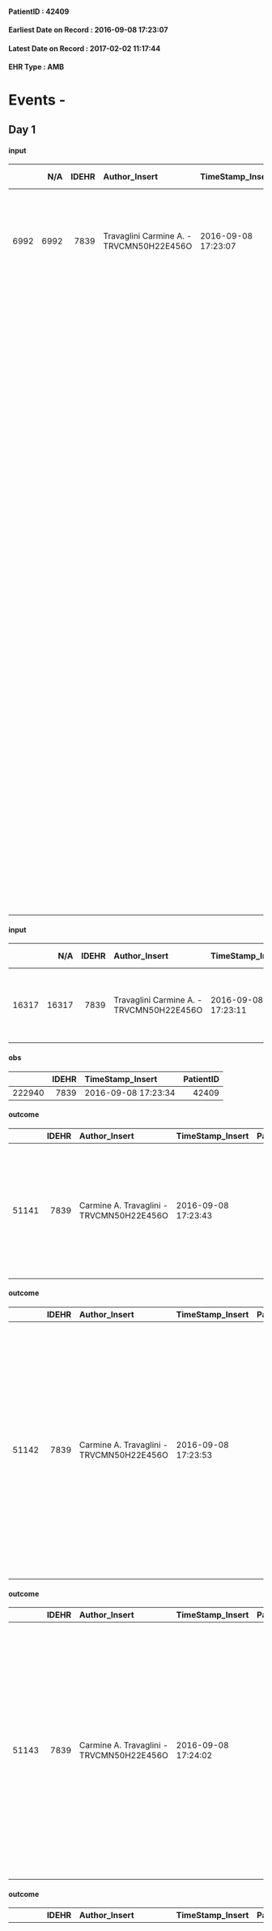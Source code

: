 
#### PatientID : 42409
#### Earliest Date on Record : 2016-09-08 17:23:07
#### Latest Date on Record : 2017-02-02 11:17:44
#### EHR Type : AMB

# Events - 

## Day 1

#### input
|      |    N/A |   IDEHR | Author_Insert                            | TimeStamp_Insert    |   IDAccess | EHRType   |   PatientID |   IDDigitalSignDocument | persone_vicine   |   Unnamed: 0_y |   IDANAMNESI_MED |   Non_Rilevabile_y | Note_Non_Rilevabile_y   | opt_consapevolezza                   | diagnosis                                                                                                                                                                                                                                                                                                                                                                                                                                                                                                                                                                                                                                                                                                                                                                                                                                   |
|-----:|-------:|--------:|:-----------------------------------------|:--------------------|-----------:|:----------|------------:|------------------------:|:-----------------|---------------:|-----------------:|-------------------:|:------------------------|:-------------------------------------|:--------------------------------------------------------------------------------------------------------------------------------------------------------------------------------------------------------------------------------------------------------------------------------------------------------------------------------------------------------------------------------------------------------------------------------------------------------------------------------------------------------------------------------------------------------------------------------------------------------------------------------------------------------------------------------------------------------------------------------------------------------------------------------------------------------------------------------------------|
| 6992 |   6992 |    7839 | Travaglini Carmine A. - TRVCMN50H22E456O | 2016-09-08 17:23:07 |      47071 | AMB       |       42409 |                  486611 | N/A              |           7820 |             5019 |                  0 | NR                      | There are elements of evaluation # 7 | APR: a 4 anni incidente stradale con trauma cranico condizionante crisi epilettiche; a 14 anni lobectomia parziale lobo temporale, impostata terapia farmacologica per cui non si sono pi√π presentati episodi comiziali.                                                                                                                                                                                                                                                                                                                                                                                                                                                                                                                                                                                                                   |
|      |        |         |                                          |                     |            |           |             |                         |                  |                |                  |                    |                         |                                      | Portatrice di PM dal 1885 per BAV, insufficienza mitralica.                                                                                                                                                                                                                                                                                                                                                                                                                                                                                                                                                                                                                                                                                                                                                                                 |
|      |        |         |                                          |                     |            |           |             |                         |                  |                |                  |                    |                         |                                      | Isteroannessiectomia con correzione successiva di prolasso vaginale e reintervento di emicolectomia per occlusione intestinale per briglia aderenziale.                                                                                                                                                                                                                                                                                                                                                                                                                                                                                                                                                                                                                                                                                     |
|      |        |         |                                          |                     |            |           |             |                         |                  |                |                  |                    |                         |                                      | Dal 25/07 al 19/08 2016 ricovero c/o Istituto Sant'Ambrogio in quadro di scompenso cardiocircolatorio secondario ad una insufficienza mitralica severa, polmonite ed episodi di rettorragia (necessarie trasfusioni, ultima Hb 10,3). Comparsa di confusione mentale, episodi di aggressivit√† , disorientamento.                                                                                                                                                                                                                                                                                                                                                                                                                                                                                                                           |
|      |        |         |                                          |                     |            |           |             |                         |                  |                |                  |                    |                         |                                      | In considerazione del quadro clinico e per l'et√† della paziente, esclusi accertamenti diagnostici di tipo invasivo, la paziente √® stata ricoveata presso l'hospice Vidas per la prosecuzione delle cure e rivalutazione prognostica. Dirante la degenza si √® assistito ad un progressivomiglioramento delle condizioni generali: la paziente √®divenuta tranquilla, collaborante, pi√π lucida. √à stato possibile mobilizzarla in carrozzina e rimuovere il CV senza problemi. Si √® mantenuta sempre asintomatica per dolore. Proprio per questo motivo √® stato disposta dimissione, il 6 settembre, con attivazione della nostra assistenza a domicilio. Le √® stata consigliata la seguente terapia: omeprazolo, bisoprololo, furosemide, divossina, femobarbital, alzaprolam, salmeterolo, tiotropio, promazina, paracetamolo 1000. |

#### input
|       |    N/A |   IDEHR | Author_Insert                            | TimeStamp_Insert    |   IDAccess | EHRType   |   PatientID |   IDDigitalSignDocument | persone_vicine   |   Unnamed: 0_y.1 |   IDDIAGNOSI_ICD |   Non_Rilevabile_y.1 | Note_Non_Rilevabile_y.1   | I_ICD                                                                                             | II_ICD                                                                                  | III_ICD                     |
|------:|-------:|--------:|:-----------------------------------------|:--------------------|-----------:|:----------|------------:|------------------------:|:-----------------|-----------------:|-----------------:|---------------------:|:--------------------------|:--------------------------------------------------------------------------------------------------|:----------------------------------------------------------------------------------------|:----------------------------|
| 16317 |  16317 |    7839 | Travaglini Carmine A. - TRVCMN50H22E456O | 2016-09-08 17:23:11 |      47071 | AMB       |       42409 |                  486613 | N/A              |             1878 |             1878 |                    0 | NR                        | 29411 - Demenza in condizioni patologiche classificate altrove, con disturbi comportamentali#3312 | 4289 - Insufficienza cardiaca non specificata (scompenso cardiaco non specificato)#2581 | V667 - Cure palliative#2402 |

#### obs
|        |   IDEHR | TimeStamp_Insert    |   PatientID |
|-------:|--------:|:--------------------|------------:|
| 222940 |    7839 | 2016-09-08 17:23:34 |       42409 |

#### outcome
|       |   IDEHR | Author_Insert                            | TimeStamp_Insert    |   PatientID |   IDDigitalSignDocument |   IDPAI_VIDAS | opt_problem                                                                                                                                 |   opt_problem_num | opt_obiettivo                                                                           |   opt_obiettivo_num | opt_stato_problema   |   opt_stato_problema_num | opt_interventi                                                                    |   opt_interventi_num |
|------:|--------:|:-----------------------------------------|:--------------------|------------:|------------------------:|--------------:|:--------------------------------------------------------------------------------------------------------------------------------------------|------------------:|:----------------------------------------------------------------------------------------|--------------------:|:---------------------|-------------------------:|:----------------------------------------------------------------------------------|---------------------:|
| 51141 |    7839 | Carmine A. Travaglini - TRVCMN50H22E456O | 2016-09-08 17:23:43 |       42409 |                  486616 |         53250 | Decisional conflict, secondary to a knowledge deficit, related to clinical, therapeutic, prognostic and / or lack of coping of patient # 35 |                 4 | The patient and / or caregiver will share fears and concerns regarding the choices # 79 |                   4 | Open Problem # 1     |                        1 | Counseling - Ask the patient / caregiver to spell out possible alternatives # 682 |                    4 |

#### outcome
|       |   IDEHR | Author_Insert                            | TimeStamp_Insert    |   PatientID |   IDDigitalSignDocument |   IDPAI_VIDAS | opt_problem                |   opt_problem_num | opt_obiettivo                                                                                                    |   opt_obiettivo_num |   opt_stato_problema_num | opt_interventi                                                                                                                                                                                                                                                                                                                                                                           |   opt_interventi_num |
|------:|--------:|:-----------------------------------------|:--------------------|------------:|------------------------:|--------------:|:---------------------------|------------------:|:-----------------------------------------------------------------------------------------------------------------|--------------------:|-------------------------:|:-----------------------------------------------------------------------------------------------------------------------------------------------------------------------------------------------------------------------------------------------------------------------------------------------------------------------------------------------------------------------------------------|---------------------:|
| 51142 |    7839 | Carmine A. Travaglini - TRVCMN50H22E456O | 2016-09-08 17:23:53 |       42409 |                  486617 |         53251 | Abnormal neurological # 30 |                 4 | Deletion and cancellation of episodes of confusion and / or hallucinations, delirium, psychomotor agitation # 59 |                   4 |                        3 | Implementation PAI - Maintain empathic and respectful assistance, addressing the patient by speaking clearly and distinctly # 475; Implementing PAI - Providing simple explanations that do not give rise to misunderstandings # 481; Counseling - Convey your interest and a friendly attitude to the patient # 484; Counseling - Sharing with the caregiver the therapeutic path # 485 |                    4 |

#### outcome
|       |   IDEHR | Author_Insert                            | TimeStamp_Insert    |   PatientID |   IDDigitalSignDocument |   IDPAI_VIDAS | opt_problem                |   opt_problem_num | opt_obiettivo                                                                                                    |   opt_obiettivo_num | opt_stato_problema   |   opt_stato_problema_num | opt_interventi                                                                                                                                                                                                                                                                                                                                                                           |   opt_interventi_num |
|------:|--------:|:-----------------------------------------|:--------------------|------------:|------------------------:|--------------:|:---------------------------|------------------:|:-----------------------------------------------------------------------------------------------------------------|--------------------:|:---------------------|-------------------------:|:-----------------------------------------------------------------------------------------------------------------------------------------------------------------------------------------------------------------------------------------------------------------------------------------------------------------------------------------------------------------------------------------|---------------------:|
| 51143 |    7839 | Carmine A. Travaglini - TRVCMN50H22E456O | 2016-09-08 17:24:02 |       42409 |                  486618 |         53252 | Abnormal neurological # 30 |                 4 | Deletion and cancellation of episodes of confusion and / or hallucinations, delirium, psychomotor agitation # 59 |                   4 | closed Problem # 2   |                        2 | Implementation PAI - Maintain empathic and respectful assistance, addressing the patient by speaking clearly and distinctly # 475; Implementing PAI - Providing simple explanations that do not give rise to misunderstandings # 481; Counseling - Convey your interest and a friendly attitude to the patient # 484; Counseling - Sharing with the caregiver the therapeutic path # 485 |                    4 |

#### outcome
|       |   IDEHR | Author_Insert                            | TimeStamp_Insert    |   PatientID |   IDDigitalSignDocument |   IDPAI_VIDAS | opt_problem                |   opt_problem_num | opt_obiettivo                                                                                                    |   opt_obiettivo_num | opt_stato_problema   |   opt_stato_problema_num | opt_interventi                                                                                                                                                                                                                                                                                                                                                                           |   opt_interventi_num |
|------:|--------:|:-----------------------------------------|:--------------------|------------:|------------------------:|--------------:|:---------------------------|------------------:|:-----------------------------------------------------------------------------------------------------------------|--------------------:|:---------------------|-------------------------:|:-----------------------------------------------------------------------------------------------------------------------------------------------------------------------------------------------------------------------------------------------------------------------------------------------------------------------------------------------------------------------------------------|---------------------:|
| 51144 |    7839 | Carmine A. Travaglini - TRVCMN50H22E456O | 2016-09-08 17:24:11 |       42409 |                  486619 |         53253 | Abnormal neurological # 30 |                 4 | Deletion and cancellation of episodes of confusion and / or hallucinations, delirium, psychomotor agitation # 59 |                   4 | closed Problem # 2   |                        2 | Implementation PAI - Maintain empathic and respectful assistance, addressing the patient by speaking clearly and distinctly # 475; Implementing PAI - Providing simple explanations that do not give rise to misunderstandings # 481; Counseling - Convey your interest and a friendly attitude to the patient # 484; Counseling - Sharing with the caregiver the therapeutic path # 485 |                    4 |

#### outcome
|       |   IDEHR | Author_Insert                            | TimeStamp_Insert    |   PatientID |   IDDigitalSignDocument |   IDPAI_VIDAS | opt_problem                                                |   opt_problem_num | opt_obiettivo                                                |   opt_obiettivo_num | opt_stato_problema   |   opt_stato_problema_num | opt_interventi                                                                                                    |   opt_interventi_num |
|------:|--------:|:-----------------------------------------|:--------------------|------------:|------------------------:|--------------:|:-----------------------------------------------------------|------------------:|:-------------------------------------------------------------|--------------------:|:---------------------|-------------------------:|:------------------------------------------------------------------------------------------------------------------|---------------------:|
| 51145 |    7839 | Carmine A. Travaglini - TRVCMN50H22E456O | 2016-09-08 17:24:13 |       42409 |                  486620 |         53254 | Impaired mobility † / limitation of physical movement # 27 |                 1 | The patient manterr√ † ¬ † ¬ † † mobilit√ the remaining # 49 |                   2 | Open Problem # 1     |                        1 | Implementation PAI - Evaluate given mobility † # 368; Educational - Teach the patient alternative movements # 370 |                    3 |

#### outcome
|       |   IDEHR | Author_Insert                            | TimeStamp_Insert    |   PatientID |   IDDigitalSignDocument |   IDPAI_VIDAS |   opt_problem_num |   opt_obiettivo_num |   opt_stato_problema_num |   opt_interventi_num |
|------:|--------:|:-----------------------------------------|:--------------------|------------:|------------------------:|--------------:|------------------:|--------------------:|-------------------------:|---------------------:|
| 51146 |    7839 | Carmine A. Travaglini - TRVCMN50H22E456O | 2016-09-08 17:24:23 |       42409 |                  486621 |         53255 |                 4 |                   4 |                        3 |                    4 |

#### outcome
|       |   IDEHR | Author_Insert                            | TimeStamp_Insert    |   PatientID |   IDDigitalSignDocument |   IDPAI_VIDAS | opt_problem                |   opt_problem_num | opt_obiettivo                                                                                                    |   opt_obiettivo_num | opt_stato_problema   |   opt_stato_problema_num | opt_interventi                                                                                                                                                                                                                                                                                                                                                                           |   opt_interventi_num |
|------:|--------:|:-----------------------------------------|:--------------------|------------:|------------------------:|--------------:|:---------------------------|------------------:|:-----------------------------------------------------------------------------------------------------------------|--------------------:|:---------------------|-------------------------:|:-----------------------------------------------------------------------------------------------------------------------------------------------------------------------------------------------------------------------------------------------------------------------------------------------------------------------------------------------------------------------------------------|---------------------:|
| 51147 |    7839 | Carmine A. Travaglini - TRVCMN50H22E456O | 2016-09-08 17:24:28 |       42409 |                  486622 |         53256 | Abnormal neurological # 30 |                 4 | Deletion and cancellation of episodes of confusion and / or hallucinations, delirium, psychomotor agitation # 59 |                   4 | closed Problem # 2   |                        2 | Implementation PAI - Maintain empathic and respectful assistance, addressing the patient by speaking clearly and distinctly # 475; Implementing PAI - Providing simple explanations that do not give rise to misunderstandings # 481; Counseling - Convey your interest and a friendly attitude to the patient # 484; Counseling - Sharing with the caregiver the therapeutic path # 485 |                    4 |

#### outcome
|       |   IDEHR | Author_Insert                            | TimeStamp_Insert    |   PatientID |   IDDigitalSignDocument |   IDPAI_VIDAS | opt_problem                |   opt_problem_num | opt_obiettivo                                                                                                    |   opt_obiettivo_num | opt_stato_problema   |   opt_stato_problema_num | opt_interventi                                                                                                                                                                                                                      |   opt_interventi_num |
|------:|--------:|:-----------------------------------------|:--------------------|------------:|------------------------:|--------------:|:---------------------------|------------------:|:-----------------------------------------------------------------------------------------------------------------|--------------------:|:---------------------|-------------------------:|:------------------------------------------------------------------------------------------------------------------------------------------------------------------------------------------------------------------------------------|---------------------:|
| 51148 |    7839 | Carmine A. Travaglini - TRVCMN50H22E456O | 2016-09-08 17:24:31 |       42409 |                  486623 |         53257 | Abnormal neurological # 30 |                 4 | Deletion and cancellation of episodes of confusion and / or hallucinations, delirium, psychomotor agitation # 59 |                   4 | Open Problem # 1     |                        1 | Implementation PAI - Maintain empathic and respectful assistance, addressing the patient by speaking clearly and distinctly # 475; Implementing PAI - Providing simple explanations that do not give rise to misunderstanding # 481 |                    4 |

#### care
|       |   IDEHR | Author_Insert                            | TimeStamp_Insert    |   IDAccess | EHRType   |   PatientID |   IDTERAPIE_OUTPAT_VIDAS | ds_dose           | opt_via_di_somm   | ds_ora       | dt_data_inizio      |   opt_pregressa |   opt_somm_terapia |   opt_estemporanea |   opt_termina |   opt_somm_in_pompa | opt_farmaco                                        | Note_al_bisogno                                    |
|------:|--------:|:-----------------------------------------|:--------------------|-----------:|:----------|------------:|-------------------------:|:------------------|:------------------|:-------------|:--------------------|----------------:|-------------------:|-------------------:|--------------:|--------------------:|:---------------------------------------------------|:---------------------------------------------------|
| 60544 |    7839 | carmine a. travaglini - trvcmn50h22e456o | 2016-09-08 17:24:36 |      47071 | amb       |       42409 |                    38158 | 1 cp effervescent | oral # 0 = 0      | at need # 24 | 2016-09-08 00:00:00 |               0 |                  0 |                  0 |             0 |                   0 | acetaminophen (paracetamol 1000 mg cpr eff) # 1715 | if pain or fever. do not take pi√π three grams of. |

#### care
|       |   IDEHR | Author_Insert                            | TimeStamp_Insert    |   IDAccess | EHRType   |   PatientID |   IDTERAPIE_OUTPAT_VIDAS | ds_dose   | opt_via_di_somm    | ds_ora   | dt_data_inizio      |   opt_pregressa |   opt_somm_terapia |   opt_estemporanea |   opt_termina |   opt_somm_in_pompa | opt_farmaco                                  |
|------:|--------:|:-----------------------------------------|:--------------------|-----------:|:----------|------------:|-------------------------:|:----------|:-------------------|:---------|:--------------------|----------------:|-------------------:|-------------------:|--------------:|--------------------:|:---------------------------------------------|
| 60545 |    7839 | carmine a. travaglini - trvcmn50h22e456o | 2016-09-08 17:24:43 |      47071 | amb       |       42409 |                    38159 | 2 puffs   | inhalation # 7 = 7 | 08 # 8   | 2016-09-08 00:00:00 |               0 |                  0 |                  0 |             0 |                   0 | tiotropium (spiriva 18 mcg handhaler) # 1956 |

#### care
|       |   IDEHR | Author_Insert                            | TimeStamp_Insert    |   IDAccess | EHRType   |   PatientID |   IDTERAPIE_OUTPAT_VIDAS | ds_dose   | opt_via_di_somm   | ds_ora   | dt_data_inizio      |   opt_pregressa |   opt_somm_terapia |   opt_estemporanea |   opt_termina |   opt_somm_in_pompa | opt_farmaco                                     |
|------:|--------:|:-----------------------------------------|:--------------------|-----------:|:----------|------------:|-------------------------:|:----------|:------------------|:---------|:--------------------|----------------:|-------------------:|-------------------:|--------------:|--------------------:|:------------------------------------------------|
| 60546 |    7839 | carmine a. travaglini - trvcmn50h22e456o | 2016-09-08 17:24:45 |      47071 | amb       |       42409 |                    38160 | 1 cp      | oral # 0 = 0      | 20 # 20  | 2016-09-08 00:00:00 |               0 |                  0 |                  0 |             0 |                   0 | phenobarbital (gardenale 100 mg tablets) # 1723 |

#### care
|       |   IDEHR | Author_Insert                            | TimeStamp_Insert    |   IDAccess | EHRType   |   PatientID |   IDTERAPIE_OUTPAT_VIDAS | ds_dose   | opt_via_di_somm   | ds_ora   | dt_data_inizio      | ds_note_y       |   opt_pregressa |   opt_somm_terapia |   opt_estemporanea |   opt_termina |   opt_somm_in_pompa | opt_farmaco                             |
|------:|--------:|:-----------------------------------------|:--------------------|-----------:|:----------|------------:|-------------------------:|:----------|:------------------|:---------|:--------------------|:----------------|----------------:|-------------------:|-------------------:|--------------:|--------------------:|:----------------------------------------|
| 60547 |    7839 | carmine a. travaglini - trvcmn50h22e456o | 2016-09-08 17:24:55 |      47071 | amb       |       42409 |                    38161 | 1 cp      | oral # 0 = 0      | 08 # 8   | 2016-09-08 00:00:00 | monitor the pa. |               0 |                  0 |                  0 |             0 |                   0 | furosemide (25 mg lasix tablets) # 1223 |

#### care
|       |   IDEHR | Author_Insert                            | TimeStamp_Insert    |   IDAccess | EHRType   |   PatientID |   IDTERAPIE_OUTPAT_VIDAS | ds_dose   | opt_via_di_somm   | ds_ora   | dt_data_inizio      |   opt_pregressa |   opt_somm_terapia |   opt_estemporanea |   opt_termina |   opt_somm_in_pompa | opt_farmaco                                    |
|------:|--------:|:-----------------------------------------|:--------------------|-----------:|:----------|------------:|-------------------------:|:----------|:------------------|:---------|:--------------------|----------------:|-------------------:|-------------------:|--------------:|--------------------:|:-----------------------------------------------|
| 60548 |    7839 | carmine a. travaglini - trvcmn50h22e456o | 2016-09-08 17:25:05 |      47071 | amb       |       42409 |                    38162 | 1 cp      | oral # 0 = 0      | 08 # 8   | 2016-09-08 00:00:00 |               0 |                  0 |                  0 |             0 |                   0 | bisoprolol (bisoprolol 1-25 mg tablets) # 1256 |

#### care
|       |   IDEHR | Author_Insert                            | TimeStamp_Insert    |   IDAccess | EHRType   |   PatientID |   IDTERAPIE_OUTPAT_VIDAS | ds_dose   | opt_via_di_somm   | ds_ora   | dt_data_inizio      | ds_note_y                                               |   opt_pregressa |   opt_somm_terapia |   opt_estemporanea |   opt_termina |   opt_somm_in_pompa | opt_farmaco                                        |
|------:|--------:|:-----------------------------------------|:--------------------|-----------:|:----------|------------:|-------------------------:|:----------|:------------------|:---------|:--------------------|:--------------------------------------------------------|----------------:|-------------------:|-------------------:|--------------:|--------------------:|:---------------------------------------------------|
| 60549 |    7839 | carmine a. travaglini - trvcmn50h22e456o | 2016-09-08 17:25:11 |      47071 | amb       |       42409 |                    38163 | 10gtt     | oral # 0 = 0      | 22 # 22  | 2016-09-08 00:00:00 | the andr√ † medication dose modulated to clinical need. |               0 |                  0 |                  0 |             0 |                   0 | alprazolam (alprazolam os gtt 0-75 mg / ml) # 1873 |

#### care
|       |   IDEHR | Author_Insert                            | TimeStamp_Insert    |   IDAccess | EHRType   |   PatientID |   IDTERAPIE_OUTPAT_VIDAS | ds_altro_farmaco                        | ds_dose   | opt_via_di_somm    | ds_ora   | dt_data_inizio      |   opt_pregressa |   opt_somm_terapia |   opt_estemporanea |   opt_termina |   opt_somm_in_pompa | opt_farmaco              |
|------:|--------:|:-----------------------------------------|:--------------------|-----------:|:----------|------------:|-------------------------:|:----------------------------------------|:----------|:-------------------|:---------|:--------------------|----------------:|-------------------:|-------------------:|--------------:|--------------------:|:-------------------------|
| 60550 |    7839 | carmine a. travaglini - trvcmn50h22e456o | 2016-09-08 17:25:14 |      47071 | amb       |       42409 |                    38164 | serevent diskus 50mcg inhalation powder | 2 puffs   | inhalation # 7 = 7 | 08 # 8   | 2016-09-08 00:00:00 |               0 |                  0 |                  0 |             0 |                   0 | other (see notes) # 2004 |

#### care
|       |   IDEHR | Author_Insert                            | TimeStamp_Insert    |   IDAccess | EHRType   |   PatientID |   IDTERAPIE_OUTPAT_VIDAS | ds_dose   | opt_via_di_somm   | ds_ora   | dt_data_inizio      | ds_note_y       |   opt_pregressa |   opt_somm_terapia |   opt_estemporanea |   opt_termina |   opt_somm_in_pompa | opt_farmaco                               |
|------:|--------:|:-----------------------------------------|:--------------------|-----------:|:----------|------------:|-------------------------:|:----------|:------------------|:---------|:--------------------|:----------------|----------------:|-------------------:|-------------------:|--------------:|--------------------:|:------------------------------------------|
| 60551 |    7839 | carmine a. travaglini - trvcmn50h22e456o | 2016-09-08 17:25:18 |      47071 | amb       |       42409 |                    38165 | 1 cp      | oral # 0 = 0      | 12 # 12  | 2016-09-08 00:00:00 | monitor the fc. |               0 |                  0 |                  0 |             0 |                   0 | digoxin (lanoxin 0-120 mg tablets) # 1173 |

#### care
|       |   IDEHR | Author_Insert                            | TimeStamp_Insert    |   IDAccess | EHRType   |   PatientID |   IDTERAPIE_OUTPAT_VIDAS | ds_dose   | opt_via_di_somm   | ds_ora       | dt_data_inizio      |   opt_pregressa |   opt_somm_terapia |   opt_estemporanea |   opt_termina |   opt_somm_in_pompa | opt_farmaco                                | Note_al_bisogno                                                                                                                             |
|------:|--------:|:-----------------------------------------|:--------------------|-----------:|:----------|------------:|-------------------------:|:----------|:------------------|:-------------|:--------------------|----------------:|-------------------:|-------------------:|--------------:|--------------------:|:-------------------------------------------|:--------------------------------------------------------------------------------------------------------------------------------------------|
| 60552 |    7839 | carmine a. travaglini - trvcmn50h22e456o | 2016-09-08 17:25:24 |      47071 | amb       |       42409 |                    38166 | 15 gtt    | oral # 0 = 0      | at need # 24 | 2016-09-08 00:00:00 |               0 |                  0 |                  0 |             0 |                   0 | promazine (talofen os gtt 30 ml 4%) # 1795 | in the presence of psychomotor agitation +/- +/- mental confusion, hallucinations. the andr√ † medication dosage adapted to clinical needs. |


## Day 3

#### obs
|        |   IDEHR | TimeStamp_Insert    |   PatientID |
|-------:|--------:|:--------------------|------------:|
| 223263 |    7839 | 2016-09-11 17:21:50 |       42409 |

#### outcome
|       |   IDEHR | Author_Insert                     | TimeStamp_Insert    |   PatientID |   IDDigitalSignDocument |   IDPAI_VIDAS | opt_problem                                                |   opt_problem_num | opt_obiettivo                                                |   opt_obiettivo_num | opt_stato_problema   |   opt_stato_problema_num | opt_interventi                                                                                                    |   opt_interventi_num |
|------:|--------:|:----------------------------------|:--------------------|------------:|------------------------:|--------------:|:-----------------------------------------------------------|------------------:|:-------------------------------------------------------------|--------------------:|:---------------------|-------------------------:|:------------------------------------------------------------------------------------------------------------------|---------------------:|
| 51398 |    7839 | JOHNNIE Giulia - ZNAGLI69L69A940G | 2016-09-11 17:21:52 |       42409 |                  489098 |         53509 | Impaired mobility † / limitation of physical movement # 27 |                 1 | The patient manterr√ † ¬ † ¬ † † mobilit√ the remaining # 49 |                   2 | Open Problem # 1     |                        1 | Implementation PAI - Evaluate given mobility † # 368; Educational - Teach the patient alternative movements # 370 |                    4 |

#### outcome
|       |   IDEHR | Author_Insert                     | TimeStamp_Insert    |   PatientID |   IDDigitalSignDocument |   IDPAI_VIDAS | opt_problem                |   opt_problem_num | opt_obiettivo                                                                                                    |   opt_obiettivo_num | opt_stato_problema   |   opt_stato_problema_num | opt_interventi                                                                                                                                                                                                                      |   opt_interventi_num |
|------:|--------:|:----------------------------------|:--------------------|------------:|------------------------:|--------------:|:---------------------------|------------------:|:-----------------------------------------------------------------------------------------------------------------|--------------------:|:---------------------|-------------------------:|:------------------------------------------------------------------------------------------------------------------------------------------------------------------------------------------------------------------------------------|---------------------:|
| 51399 |    7839 | JOHNNIE Giulia - ZNAGLI69L69A940G | 2016-09-11 17:21:55 |       42409 |                  489099 |         53510 | Abnormal neurological # 30 |                 4 | Deletion and cancellation of episodes of confusion and / or hallucinations, delirium, psychomotor agitation # 59 |                   4 | Open Problem # 1     |                        1 | Implementation PAI - Maintain empathic and respectful assistance, addressing the patient by speaking clearly and distinctly # 475; Implementing PAI - Providing simple explanations that do not give rise to misunderstanding # 481 |                    4 |

#### outcome
|       |   IDEHR | Author_Insert                     | TimeStamp_Insert    |   PatientID |   IDDigitalSignDocument |   IDPAI_VIDAS | opt_problem                                            |   opt_problem_num | opt_obiettivo                                                                                                               |   opt_obiettivo_num | opt_stato_problema   |   opt_stato_problema_num | opt_interventi                                                                                                                                                                                                                                       |   opt_interventi_num |
|------:|--------:|:----------------------------------|:--------------------|------------:|------------------------:|--------------:|:-------------------------------------------------------|------------------:|:----------------------------------------------------------------------------------------------------------------------------|--------------------:|:---------------------|-------------------------:|:-----------------------------------------------------------------------------------------------------------------------------------------------------------------------------------------------------------------------------------------------------|---------------------:|
| 51400 |    7839 | JOHNNIE Giulia - ZNAGLI69L69A940G | 2016-09-11 17:21:58 |       42409 |                  489100 |         53511 | Alteration or risk of impairment of lung function # 26 |                 3 | The patient will present more profound and effective breaths with possible removal of pulmonary secretions, if present # 43 |                   4 | Open Problem # 1     |                        1 | PAI Implementation - Place the patient in a semi-sitting position and, if necessary, administer O2 therapy # 225; PAI Implementation - properly administer the drugs as prescription # 233; Counseling - Share with caregiver therapeutic path # 236 |                    4 |


## Day 5

#### obs
|        |   IDEHR | TimeStamp_Insert    |   PatientID |
|-------:|--------:|:--------------------|------------:|
| 223521 |    7839 | 2016-09-13 11:51:16 |       42409 |

#### care
|       |   IDEHR | Author_Insert                            | TimeStamp_Insert    |   IDAccess | EHRType   |   PatientID |   IDTERAPIE_OUTPAT_VIDAS | ds_dose   | opt_via_di_somm   | ds_ora   | dt_data_inizio      |   opt_pregressa |   opt_somm_terapia |   opt_estemporanea |   opt_termina |   opt_somm_in_pompa | opt_farmaco                                     |
|------:|--------:|:-----------------------------------------|:--------------------|-----------:|:----------|------------:|-------------------------:|:----------|:------------------|:---------|:--------------------|----------------:|-------------------:|-------------------:|--------------:|--------------------:|:------------------------------------------------|
| 60886 |    7839 | carmine a. travaglini - trvcmn50h22e456o | 2016-09-13 11:51:20 |      47435 | amb       |       42409 |                    38500 | 32 gtt    | oral # 0 = 0      | 15 # 15  | 2016-09-13 00:00:00 |               0 |                  0 |                  0 |             0 |                   0 | dexamethasone (soldesam os gtt 0-2% gtt) # 1446 |

#### care
|       |   IDEHR | Author_Insert                            | TimeStamp_Insert    |   IDAccess | EHRType   |   PatientID |   IDTERAPIE_OUTPAT_VIDAS | ds_dose   | opt_via_di_somm   | ds_ora   | dt_data_inizio      |   opt_pregressa |   opt_somm_terapia |   opt_estemporanea |   opt_termina |   opt_somm_in_pompa | opt_farmaco                                     |
|------:|--------:|:-----------------------------------------|:--------------------|-----------:|:----------|------------:|-------------------------:|:----------|:------------------|:---------|:--------------------|----------------:|-------------------:|-------------------:|--------------:|--------------------:|:------------------------------------------------|
| 60887 |    7839 | carmine a. travaglini - trvcmn50h22e456o | 2016-09-13 11:51:23 |      47435 | amb       |       42409 |                    38501 | 64 gtt    | oral # 0 = 0      | 07 # 7   | 2016-09-13 00:00:00 |               0 |                  0 |                  0 |             0 |                   0 | dexamethasone (soldesam os gtt 0-2% gtt) # 1446 |

#### care
|       |   IDEHR | Author_Insert                            | TimeStamp_Insert    |   IDAccess | EHRType   |   PatientID |   IDTERAPIE_OUTPAT_VIDAS | ds_dose   | opt_via_di_somm   | ds_ora   | dt_data_inizio      | ds_note_y       |   opt_pregressa |   opt_somm_terapia |   opt_estemporanea |   opt_termina |   opt_somm_in_pompa | opt_farmaco                               |
|------:|--------:|:-----------------------------------------|:--------------------|-----------:|:----------|------------:|-------------------------:|:----------|:------------------|:---------|:--------------------|:----------------|----------------:|-------------------:|-------------------:|--------------:|--------------------:|:------------------------------------------|
| 60888 |    7839 | carmine a. travaglini - trvcmn50h22e456o | 2016-09-13 11:51:26 |      47435 | amb       |       42409 |                    38502 | 2 cp      | oral # 0 = 0      | 12 # 12  | 2016-09-08 00:00:00 | monitor the fc. |               0 |                  0 |                  0 |             0 |                   0 | digoxin (lanoxin 0-120 mg tablets) # 1173 |

#### care
|       |   IDEHR | Author_Insert                            | TimeStamp_Insert    |   IDAccess | EHRType   |   PatientID |   IDTERAPIE_OUTPAT_VIDAS | ds_altro_farmaco                        | ds_dose   | opt_via_di_somm    | ds_ora   | dt_data_inizio      |   opt_pregressa |   opt_somm_terapia |   opt_estemporanea |   opt_termina |   opt_somm_in_pompa | opt_farmaco              |
|------:|--------:|:-----------------------------------------|:--------------------|-----------:|:----------|------------:|-------------------------:|:----------------------------------------|:----------|:-------------------|:---------|:--------------------|----------------:|-------------------:|-------------------:|--------------:|--------------------:|:-------------------------|
| 60889 |    7839 | carmine a. travaglini - trvcmn50h22e456o | 2016-09-13 11:51:30 |      47435 | amb       |       42409 |                    38503 | serevent diskus 50mcg inhalation powder | 2 puffs   | inhalation # 7 = 7 | 08 # 8   | 2016-09-08 00:00:00 |               0 |                  0 |                  0 |             1 |                   0 | other (see notes) # 2004 |

#### care
|       |   IDEHR | Author_Insert                            | TimeStamp_Insert    |   IDAccess | EHRType   |   PatientID |   IDTERAPIE_OUTPAT_VIDAS | ds_dose   | opt_via_di_somm    | ds_ora   | dt_data_inizio      |   opt_pregressa |   opt_somm_terapia |   opt_estemporanea |   opt_termina |   opt_somm_in_pompa | opt_farmaco                                                       |
|------:|--------:|:-----------------------------------------|:--------------------|-----------:|:----------|------------:|-------------------------:|:----------|:-------------------|:---------|:--------------------|----------------:|-------------------:|-------------------:|--------------:|--------------------:|:------------------------------------------------------------------|
| 60890 |    7839 | carmine a. travaglini - trvcmn50h22e456o | 2016-09-13 11:51:34 |      47435 | amb       |       42409 |                    38504 | 2 puffs   | inhalation # 7 = 7 | 09 # 9   | 2016-09-13 00:00:00 |               0 |                  0 |                  0 |             0 |                   0 | salmeterol / fluticasone (seretide diskus 50/500 mcg inal) # 1953 |

#### care
|       |   IDEHR | Author_Insert                            | TimeStamp_Insert    |   IDAccess | EHRType   |   PatientID |   IDTERAPIE_OUTPAT_VIDAS | ds_dose   | opt_via_di_somm    | ds_ora   | dt_data_inizio      |   opt_pregressa |   opt_somm_terapia |   opt_estemporanea |   opt_termina |   opt_somm_in_pompa | opt_farmaco                                  |
|------:|--------:|:-----------------------------------------|:--------------------|-----------:|:----------|------------:|-------------------------:|:----------|:-------------------|:---------|:--------------------|----------------:|-------------------:|-------------------:|--------------:|--------------------:|:---------------------------------------------|
| 60891 |    7839 | carmine a. travaglini - trvcmn50h22e456o | 2016-09-13 12:00:00 |      47454 | amb       |       42409 |                    38505 | 2 puffs   | inhalation # 7 = 7 | 08 # 8   | 2016-09-08 00:00:00 |               0 |                  0 |                  0 |             1 |                   0 | tiotropium (spiriva 18 mcg handhaler) # 1956 |

#### care
|       |   IDEHR | Author_Insert                            | TimeStamp_Insert    |   IDAccess | EHRType   |   PatientID |   IDTERAPIE_OUTPAT_VIDAS | ds_dose   | opt_via_di_somm    | ds_ora   | dt_data_inizio      |   opt_pregressa |   opt_somm_terapia |   opt_estemporanea |   opt_termina |   opt_somm_in_pompa | opt_farmaco                                                       |
|------:|--------:|:-----------------------------------------|:--------------------|-----------:|:----------|------------:|-------------------------:|:----------|:-------------------|:---------|:--------------------|----------------:|-------------------:|-------------------:|--------------:|--------------------:|:------------------------------------------------------------------|
| 60892 |    7839 | carmine a. travaglini - trvcmn50h22e456o | 2016-09-13 12:00:04 |      47454 | amb       |       42409 |                    38506 | 2 puffs   | inhalation # 7 = 7 | 09 # 9   | 2016-09-13 00:00:00 |               0 |                  0 |                  0 |             1 |                   0 | salmeterol / fluticasone (seretide diskus 50/500 mcg inal) # 1953 |


## Day 6

#### input
|      |    N/A |   Unnamed: 0_x |   IDANAMNESI_INF |   IDEHR | Author_Insert                  | TimeStamp_Insert           |   IDAccess | EHRType   |   PatientID |   IDDigitalSignDocument |   Non_Rilevabile_x | Note_Non_Rilevabile_x   | cognitivo_percettivo                                     | sonno_riposo                         | perc_salute                                                                                                      | Perception                                                                        | persone_vicine                      | Caregiver                                                          |
|-----:|-------:|---------------:|-----------------:|--------:|:-------------------------------|:---------------------------|-----------:|:----------|------------:|------------------------:|-------------------:|:------------------------|:---------------------------------------------------------|:-------------------------------------|:-----------------------------------------------------------------------------------------------------------------|:----------------------------------------------------------------------------------|:------------------------------------|:-------------------------------------------------------------------|
| 2492 |   2492 |           2790 |             3618 |    7839 | Porru Mirko - PRRMRK84B24F205L | 2016-09-14 12:45:02.353000 |      47604 | AMB       |       42409 |                  492593 |                  0 | NR                      | uncontrolled pain # 0, # 1 confusion, disorientation # 2 | Insomnia # 0, # 1 daytime sleepiness | perdit√ † Performance # 0; increased dell'affaticabilit√ † # 2; increased asthenia # 3; # 4 episodes of wheezing | concern for health # 0; irritabilit√ † # 7; ostilit√ † # 9, # 10 fear, anger # 11 | Two sons, one who lives in Trieste. | Husband √® very old, aa87, said he lost 10 pounds in 'last period. |

#### obs
|        |   IDEHR | TimeStamp_Insert    |   PatientID |
|-------:|--------:|:--------------------|------------:|
| 223712 |    7839 | 2016-09-14 12:45:11 |       42409 |


## Day 7

#### obs
|        |   IDEHR | TimeStamp_Insert    |   PatientID | breath     | consolability           | body_language                             | facial_expression                       |
|-------:|--------:|:--------------------|------------:|:-----------|:------------------------|:------------------------------------------|:----------------------------------------|
| 275358 |    7839 | 2016-09-15 12:36:18 |       42409 | Normal 0 # | Not for consolation # 0 | Teso. nervous movements. Restlessness # 1 | Sad, anxious, contracted (frowning) # 1 |

#### care
|       |   IDEHR | Author_Insert                     | TimeStamp_Insert    |   IDAccess | EHRType   |   PatientID |   IDTERAPIE_OUTPAT_VIDAS | ds_dose   | opt_via_di_somm   | ds_ora   | dt_data_inizio      |   opt_pregressa |   opt_somm_terapia |   opt_estemporanea |   opt_termina |   opt_somm_in_pompa | opt_farmaco                                |
|------:|--------:|:----------------------------------|:--------------------|-----------:|:----------|------------:|-------------------------:|:----------|:------------------|:---------|:--------------------|----------------:|-------------------:|-------------------:|--------------:|--------------------:|:-------------------------------------------|
| 61147 |    7839 | jade c. lonati - lntgcr68s56f205h | 2016-09-15 12:36:23 |      47722 | amb       |       42409 |                    38761 | 8 gtt     | oral # 0 = 0      | 22 # 22  | 2016-09-15 00:00:00 |               0 |                  0 |                  0 |             0 |                   0 | promazine (talofen os gtt 30 ml 4%) # 1795 |


## Day 8

#### obs
|       |   IDEHR | TimeStamp_Insert           |   PatientID | personal_hygiene   | urine_elimination   | mobility               | memory_deficit      | active_diuresis     | lack_of_appetite     | asthenia   | dyspnoea    | motor_performance                                                                                  | body_temp    | mood                      | diet     | cognitive_state   | feces_elimination   | consumption_help   |
|------:|--------:|:---------------------------|------------:|:-------------------|:--------------------|:-----------------------|:--------------------|:--------------------|:---------------------|:-----------|:------------|:---------------------------------------------------------------------------------------------------|:-------------|:--------------------------|:---------|:------------------|:--------------------|:-------------------|
| 54251 |    7839 | 2016-09-16 16:34:39.603000 |       42409 | Employee # 4       | Independent # 0     | With help and aids # 3 | memory deficits # 0 | active diuresis # 0 | loss of appetite # 0 | Severe # 2 | at rest # 0 | 30% - Patient with directions to the hospital or home hospitalization, intensive home support # 03 | Apyrexia # 0 | Apathy # 00; # 04 despair | Soft # 1 | Polished # 2      | With help # 2       | # 4 employees      |

#### obs
|        |   IDEHR | TimeStamp_Insert    |   PatientID |
|-------:|--------:|:--------------------|------------:|
| 224066 |    7839 | 2016-09-16 16:34:43 |       42409 |


## Day 12

#### obs
|       |   IDEHR | TimeStamp_Insert           |   PatientID | chk_eloquence     | anorexia     | asthenia   | cachexia     | dyspnoea              | body_temp    | agitation_behavior_freq   | mood                           | cognitive_state     |
|------:|--------:|:---------------------------|------------:|:------------------|:-------------|:-----------|:-------------|:----------------------|:-------------|:--------------------------|:-------------------------------|:--------------------|
| 13206 |    7839 | 2016-09-20 11:51:55.647000 |       42409 | fluent speech # 0 | Anorexia # 0 | Severe # 3 | cachexia # 0 | applicant at rest # 5 | Apyrexia # 0 | agitated at night # 3     | Apathy # 00; helplessness # 10 | memory deficits # 3 |

#### obs
|        |   IDEHR | TimeStamp_Insert    |   PatientID |
|-------:|--------:|:--------------------|------------:|
| 224508 |    7839 | 2016-09-20 11:51:59 |       42409 |

#### obs
|       |   IDEHR | TimeStamp_Insert           |   PatientID | personal_hygiene   | urine_elimination   | mobility               | memory_deficit      | active_diuresis     | asthenia   | dyspnoea    | motor_performance                                                                                  | body_temp    | mood                      | diet     | cognitive_state          | feces_elimination   | consumption_help   |
|------:|--------:|:---------------------------|------------:|:-------------------|:--------------------|:-----------------------|:--------------------|:--------------------|:-----------|:------------|:---------------------------------------------------------------------------------------------------|:-------------|:--------------------------|:---------|:-------------------------|:--------------------|:-------------------|
| 54447 |    7839 | 2016-09-20 14:14:33.957000 |       42409 | Employee # 4       | Independent # 0     | With help and aids # 3 | memory deficits # 0 | active diuresis # 0 | Severe # 2 | at rest # 0 | 30% - Patient with directions to the hospital or home hospitalization, intensive home support # 03 | Apyrexia # 0 | Apathy # 00; # 04 despair | Soft # 1 | confused - sometimes # 0 | With help # 2       | # 4 employees      |

#### obs
|        |   IDEHR | TimeStamp_Insert    |   PatientID |
|-------:|--------:|:--------------------|------------:|
| 224565 |    7839 | 2016-09-20 14:14:37 |       42409 |


## Day 14

#### obs
|       |   IDEHR | TimeStamp_Insert           |   PatientID | chk_eloquence     | anorexia     | asthenia   | cachexia     | dyspnoea              | agitation_behavior_freq   | mood                           | cognitive_state     |
|------:|--------:|:---------------------------|------------:|:------------------|:-------------|:-----------|:-------------|:----------------------|:--------------------------|:-------------------------------|:--------------------|
| 13287 |    7839 | 2016-09-22 12:25:56.820000 |       42409 | fluent speech # 0 | Anorexia # 0 | Severe # 3 | cachexia # 0 | applicant at rest # 5 | agitated at night # 3     | Apathy # 00; helplessness # 10 | memory deficits # 3 |

#### obs
|        |   IDEHR | TimeStamp_Insert    |   PatientID |
|-------:|--------:|:--------------------|------------:|
| 224811 |    7839 | 2016-09-22 12:26:00 |       42409 |

#### care
|       |   IDEHR | Author_Insert                            | TimeStamp_Insert    |   IDAccess | EHRType   |   PatientID |   IDTERAPIE_OUTPAT_VIDAS | ds_dose      | opt_via_di_somm   | ds_ora       | dt_data_inizio      |   opt_pregressa |   opt_somm_terapia |   opt_estemporanea |   opt_termina |   opt_somm_in_pompa | opt_farmaco                                           | Note_al_bisogno                                            |
|------:|--------:|:-----------------------------------------|:--------------------|-----------:|:----------|------------:|-------------------------:|:-------------|:------------------|:-------------|:--------------------|----------------:|-------------------:|-------------------:|--------------:|--------------------:|:------------------------------------------------------|:-----------------------------------------------------------|
| 61809 |    7839 | carmine a. travaglini - trvcmn50h22e456o | 2016-09-22 12:26:04 |      48395 | amb       |       42409 |                    39424 | 1/2 phialoid | oral # 0 = 0      | at need # 24 | 2016-09-22 00:00:00 |               0 |                  0 |                  0 |             0 |                   0 | morphine sulfate (10 mg oramorph 5 ml flac os) # 1604 | if the pain does not dominated by paracetamol and dyspnea. |


## Day 15

#### obs
|        |   IDEHR | TimeStamp_Insert    |   PatientID |
|-------:|--------:|:--------------------|------------:|
| 224995 |    7839 | 2016-09-23 13:16:16 |       42409 |


## Day 18

#### obs
|       |   IDEHR | TimeStamp_Insert           |   PatientID | personal_hygiene   | urine_elimination   | mobility     | memory_deficit      | active_diuresis     | asthenia   | dyspnoea    | motor_performance                                                                                  | body_temp    | mood                                | diet     | cognitive_state             | feces_elimination   | consumption_help   |
|------:|--------:|:---------------------------|------------:|:-------------------|:--------------------|:-------------|:--------------------|:--------------------|:-----------|:------------|:---------------------------------------------------------------------------------------------------|:-------------|:------------------------------------|:---------|:----------------------------|:--------------------|:-------------------|
| 54757 |    7839 | 2016-09-26 15:03:43.620000 |       42409 | Employee # 4       | Independent # 0     | Employee # 4 | memory deficits # 0 | active diuresis # 0 | Severe # 2 | at rest # 0 | 30% - Patient with directions to the hospital or home hospitalization, intensive home support # 03 | Apyrexia # 0 | Apathy # 00; closed in himself # 01 | Soft # 1 | confused - continuously # 1 | With help # 2       | # 4 employees      |

#### obs
|        |   IDEHR | TimeStamp_Insert    |   PatientID |
|-------:|--------:|:--------------------|------------:|
| 225265 |    7839 | 2016-09-26 15:03:47 |       42409 |


## Day 20

#### obs
|       |   IDEHR | TimeStamp_Insert           |   PatientID | anorexia     | asthenia   | cachexia     | dyspnoea              | agitation_behavior_freq   | cognitive_state     |
|------:|--------:|:---------------------------|------------:|:-------------|:-----------|:-------------|:----------------------|:--------------------------|:--------------------|
| 13452 |    7839 | 2016-09-28 12:05:58.430000 |       42409 | Anorexia # 0 | Severe # 3 | cachexia # 0 | applicant at rest # 5 | agitated at night # 3     | memory deficits # 3 |

#### obs
|        |   IDEHR | TimeStamp_Insert    |   PatientID | breath                                             | consolability           | body_language                             | facial_expression                       |
|-------:|--------:|:--------------------|------------:|:---------------------------------------------------|:------------------------|:------------------------------------------|:----------------------------------------|
| 275707 |    7839 | 2016-09-28 12:06:01 |       42409 | Breath altered. Cheyne-Stokes hyperventilation # 2 | Not for consolation # 0 | Teso. nervous movements. Restlessness # 1 | Sad, anxious, contracted (frowning) # 1 |

#### outcome
|       |   IDEHR | Author_Insert                            | TimeStamp_Insert    |   PatientID |   IDDigitalSignDocument |   IDPAI_VIDAS | opt_problem                                                            |   opt_problem_num | opt_obiettivo                                               |   opt_obiettivo_num | opt_stato_problema   |   opt_stato_problema_num | opt_interventi                                                                                                                                                                                                                                                                                                                                                                          |   opt_interventi_num |
|------:|--------:|:-----------------------------------------|:--------------------|------------:|------------------------:|--------------:|:-----------------------------------------------------------------------|------------------:|:------------------------------------------------------------|--------------------:|:---------------------|-------------------------:|:----------------------------------------------------------------------------------------------------------------------------------------------------------------------------------------------------------------------------------------------------------------------------------------------------------------------------------------------------------------------------------------|---------------------:|
| 54013 |    7839 | Carmine A. Travaglini - TRVCMN50H22E456O | 2016-09-28 12:06:03 |       42409 |                  506715 |         56135 | Alteration of comfort associated with chronic pain and / or acute # 29 |                 2 | The patient riferir√ † ¬ † a satisfactory pain control # 56 |                   1 | Open Problem # 1     |                        1 | Implementation of the IAP - Therapeutic adjustment # 441; Implementation of the IAP - Evaluation of the efficacy of the drug administration # 443; Implementation of the IAP - Administer the drugs correctly according to the prescription # 442; Counseling - Sharing with the patient the therapeutic path # 444; Counseling - Sharing with the caregiver the therapeutic path # 445 |                    2 |

#### care
|       |   IDEHR | Author_Insert                            | TimeStamp_Insert    |   IDAccess | EHRType   |   PatientID |   IDTERAPIE_OUTPAT_VIDAS | ds_dose              | opt_via_di_somm     | ds_ora       | dt_data_inizio      | ds_note_y                                                                          |   opt_pregressa |   opt_somm_terapia |   opt_estemporanea |   opt_termina |   opt_somm_in_pompa | opt_farmaco                                   |
|------:|--------:|:-----------------------------------------|:--------------------|-----------:|:----------|------------:|-------------------------:|:---------------------|:--------------------|:-------------|:--------------------|:-----------------------------------------------------------------------------------|----------------:|-------------------:|-------------------:|--------------:|--------------------:|:----------------------------------------------|
| 62328 |    7839 | carmine a. travaglini - trvcmn50h22e456o | 2016-09-28 12:06:07 |      48972 | amb       |       42409 |                    39944 | 1 patch / three days | transdermal # 4 = 4 | other # 2476 | 2016-09-28 00:00:00 | a patch every three days. the andr√ † medication dosage adapted to clinical needs. |               0 |                  0 |                  0 |             0 |                   0 | fentanyl (durogesic tts 25 mcg / hour) # 1648 |


## Day 21

#### obs
|       |   IDEHR | TimeStamp_Insert           |   PatientID | personal_hygiene   | urine_elimination   | mobility     | memory_deficit      | active_diuresis     | asthenia   | dyspnoea    | motor_performance                                                                                  | body_temp    | mood                                | diet     | cognitive_state             | feces_elimination   | consumption_help   |
|------:|--------:|:---------------------------|------------:|:-------------------|:--------------------|:-------------|:--------------------|:--------------------|:-----------|:------------|:---------------------------------------------------------------------------------------------------|:-------------|:------------------------------------|:---------|:----------------------------|:--------------------|:-------------------|
| 54905 |    7839 | 2016-09-29 14:22:19.890000 |       42409 | Employee # 4       | Independent # 0     | Employee # 4 | memory deficits # 0 | active diuresis # 0 | Severe # 2 | at rest # 0 | 30% - Patient with directions to the hospital or home hospitalization, intensive home support # 03 | Apyrexia # 0 | Apathy # 00; closed in himself # 01 | Soft # 1 | confused - continuously # 1 | With help # 2       | # 4 employees      |

#### obs
|        |   IDEHR | TimeStamp_Insert    |   PatientID |
|-------:|--------:|:--------------------|------------:|
| 225653 |    7839 | 2016-09-29 14:22:24 |       42409 |


## Day 24

#### obs
|       |   IDEHR | TimeStamp_Insert           |   PatientID | anorexia     | asthenia   | cachexia     | dyspnoea              | agitation_behavior_freq   | mood                                                 | cognitive_state     |
|------:|--------:|:---------------------------|------------:|:-------------|:-----------|:-------------|:----------------------|:--------------------------|:-----------------------------------------------------|:--------------------|
| 13550 |    7839 | 2016-10-02 12:13:33.333000 |       42409 | Anorexia # 0 | Severe # 3 | cachexia # 0 | applicant at rest # 5 | agitated at night # 3     | Closing itself # 01; # 10 helplessness, sadness # 11 | memory deficits # 3 |

#### obs
|        |   IDEHR | TimeStamp_Insert    |   PatientID | breath                                             | consolability                                 | body_language                             | facial_expression                       |
|-------:|--------:|:--------------------|------------:|:---------------------------------------------------|:----------------------------------------------|:------------------------------------------|:----------------------------------------|
| 275772 |    7839 | 2016-10-02 12:13:35 |       42409 | Breath altered. Cheyne-Stokes hyperventilation # 2 | Distracted or reassured by voice or touch # 1 | Teso. nervous movements. Restlessness # 1 | Sad, anxious, contracted (frowning) # 1 |

#### care
|       |   IDEHR | Author_Insert                            | TimeStamp_Insert    |   IDAccess | EHRType   |   PatientID |   IDTERAPIE_OUTPAT_VIDAS | ds_dose   | opt_via_di_somm   | ds_ora   | dt_data_inizio      |   opt_pregressa |   opt_somm_terapia |   opt_estemporanea |   opt_termina |   opt_somm_in_pompa | opt_farmaco                                |
|------:|--------:|:-----------------------------------------|:--------------------|-----------:|:----------|------------:|-------------------------:|:----------|:------------------|:---------|:--------------------|----------------:|-------------------:|-------------------:|--------------:|--------------------:|:-------------------------------------------|
| 62607 |    7839 | carmine a. travaglini - trvcmn50h22e456o | 2016-10-02 12:13:39 |      49315 | amb       |       42409 |                    40223 | 10 gtt    | oral # 0 = 0      | 22 # 22  | 2016-09-15 00:00:00 |               0 |                  0 |                  0 |             0 |                   0 | promazine (talofen os gtt 30 ml 4%) # 1795 |

#### obs
|        |   IDEHR | TimeStamp_Insert           |   PatientID | awareness                            |
|-------:|--------:|:---------------------------|------------:|:-------------------------------------|
| 292708 |    7839 | 2016-10-02 12:13:43.667000 |       42409 | there are elements of evaluation # 6 |


## Day 25

#### obs
|       |   IDEHR | TimeStamp_Insert           |   PatientID | personal_hygiene   | urine_elimination   | mobility     | memory_deficit      | active_diuresis     | asthenia   | dyspnoea    | motor_performance                                                                                  | body_temp    | mood                                | diet     | cognitive_state             | feces_elimination   | consumption_help   |
|------:|--------:|:---------------------------|------------:|:-------------------|:--------------------|:-------------|:--------------------|:--------------------|:-----------|:------------|:---------------------------------------------------------------------------------------------------|:-------------|:------------------------------------|:---------|:----------------------------|:--------------------|:-------------------|
| 55045 |    7839 | 2016-10-03 11:44:35.523000 |       42409 | Employee # 4       | Independent # 0     | Employee # 4 | memory deficits # 0 | active diuresis # 0 | Severe # 2 | at rest # 0 | 30% - Patient with directions to the hospital or home hospitalization, intensive home support # 03 | Apyrexia # 0 | Apathy # 00; closed in himself # 01 | Soft # 1 | confused - continuously # 1 | With help # 2       | # 4 employees      |

#### obs
|        |   IDEHR | TimeStamp_Insert    |   PatientID |
|-------:|--------:|:--------------------|------------:|
| 225984 |    7839 | 2016-10-03 11:44:38 |       42409 |


## Day 26

#### obs
|       |   IDEHR | TimeStamp_Insert           |   PatientID |
|------:|--------:|:---------------------------|------------:|
| 13612 |    7839 | 2016-10-04 16:51:20.580000 |       42409 |

#### outcome
|       |   IDEHR | Author_Insert                            | TimeStamp_Insert    |   PatientID |   IDDigitalSignDocument |   IDPAI_VIDAS | opt_problem                                            |   opt_problem_num | opt_obiettivo                                                                                                               |   opt_obiettivo_num | opt_stato_problema   |   opt_stato_problema_num | opt_interventi                                                                                                                                                                                                                                       |   opt_interventi_num |
|------:|--------:|:-----------------------------------------|:--------------------|------------:|------------------------:|--------------:|:-------------------------------------------------------|------------------:|:----------------------------------------------------------------------------------------------------------------------------|--------------------:|:---------------------|-------------------------:|:-----------------------------------------------------------------------------------------------------------------------------------------------------------------------------------------------------------------------------------------------------|---------------------:|
| 54954 |    7839 | Carmine A. Travaglini - TRVCMN50H22E456O | 2016-10-04 16:51:23 |       42409 |                  511988 |         57078 | Alteration or risk of impairment of lung function # 26 |                 3 | The patient will present more profound and effective breaths with possible removal of pulmonary secretions, if present # 43 |                   4 | closed Problem # 2   |                        2 | PAI Implementation - Place the patient in a semi-sitting position and, if necessary, administer O2 therapy # 225; PAI Implementation - properly administer the drugs as prescription # 233; Counseling - Share with caregiver therapeutic path # 236 |                    4 |

#### outcome
|       |   IDEHR | Author_Insert                            | TimeStamp_Insert    |   PatientID |   IDDigitalSignDocument |   IDPAI_VIDAS | opt_problem                                                                                                                                 |   opt_problem_num | opt_obiettivo                                                                           |   opt_obiettivo_num | opt_stato_problema   |   opt_stato_problema_num | opt_interventi                                                                    |   opt_interventi_num |
|------:|--------:|:-----------------------------------------|:--------------------|------------:|------------------------:|--------------:|:--------------------------------------------------------------------------------------------------------------------------------------------|------------------:|:----------------------------------------------------------------------------------------|--------------------:|:---------------------|-------------------------:|:----------------------------------------------------------------------------------|---------------------:|
| 54955 |    7839 | Carmine A. Travaglini - TRVCMN50H22E456O | 2016-10-04 16:51:25 |       42409 |                  511989 |         57079 | Decisional conflict, secondary to a knowledge deficit, related to clinical, therapeutic, prognostic and / or lack of coping of patient # 35 |                 4 | The patient and / or caregiver will share fears and concerns regarding the choices # 79 |                   4 | closed Problem # 2   |                        2 | Counseling - Ask the patient / caregiver to spell out possible alternatives # 682 |                    4 |

#### outcome
|       |   IDEHR | Author_Insert                            | TimeStamp_Insert    |   PatientID |   IDDigitalSignDocument |   IDPAI_VIDAS | opt_problem                                                |   opt_problem_num | opt_obiettivo                                                |   opt_obiettivo_num | opt_stato_problema   |   opt_stato_problema_num | opt_interventi                                                                                                    |   opt_interventi_num |
|------:|--------:|:-----------------------------------------|:--------------------|------------:|------------------------:|--------------:|:-----------------------------------------------------------|------------------:|:-------------------------------------------------------------|--------------------:|:---------------------|-------------------------:|:------------------------------------------------------------------------------------------------------------------|---------------------:|
| 54956 |    7839 | Carmine A. Travaglini - TRVCMN50H22E456O | 2016-10-04 16:51:30 |       42409 |                  511990 |         57080 | Impaired mobility † / limitation of physical movement # 27 |                 1 | The patient manterr√ † ¬ † ¬ † † mobilit√ the remaining # 49 |                   2 | closed Problem # 2   |                        2 | Implementation PAI - Evaluate given mobility † # 368; Educational - Teach the patient alternative movements # 370 |                    4 |

#### outcome
|       |   IDEHR | Author_Insert                            | TimeStamp_Insert    |   PatientID |   IDDigitalSignDocument |   IDPAI_VIDAS | opt_problem                                                            |   opt_problem_num | opt_obiettivo                                               |   opt_obiettivo_num | opt_stato_problema   |   opt_stato_problema_num | opt_interventi                                                                                                                                                                                                                                                                                                                                                                          |   opt_interventi_num |
|------:|--------:|:-----------------------------------------|:--------------------|------------:|------------------------:|--------------:|:-----------------------------------------------------------------------|------------------:|:------------------------------------------------------------|--------------------:|:---------------------|-------------------------:|:----------------------------------------------------------------------------------------------------------------------------------------------------------------------------------------------------------------------------------------------------------------------------------------------------------------------------------------------------------------------------------------|---------------------:|
| 54957 |    7839 | Carmine A. Travaglini - TRVCMN50H22E456O | 2016-10-04 16:51:33 |       42409 |                  511991 |         57081 | Alteration of comfort associated with chronic pain and / or acute # 29 |                 2 | The patient riferir√ † ¬ † a satisfactory pain control # 56 |                   1 | closed Problem # 2   |                        2 | Implementation of the IAP - Therapeutic adjustment # 441; Implementation of the IAP - Evaluation of the efficacy of the drug administration # 443; Implementation of the IAP - Administer the drugs correctly according to the prescription # 442; Counseling - Sharing with the patient the therapeutic path # 444; Counseling - Sharing with the caregiver the therapeutic path # 445 |                    2 |

#### outcome
|       |   IDEHR | Author_Insert                            | TimeStamp_Insert    |   PatientID |   IDDigitalSignDocument |   IDPAI_VIDAS | opt_problem                |   opt_problem_num | opt_obiettivo                                                                                                    |   opt_obiettivo_num | opt_stato_problema   |   opt_stato_problema_num | opt_interventi                                                                                                                                                                                                                      |   opt_interventi_num |
|------:|--------:|:-----------------------------------------|:--------------------|------------:|------------------------:|--------------:|:---------------------------|------------------:|:-----------------------------------------------------------------------------------------------------------------|--------------------:|:---------------------|-------------------------:|:------------------------------------------------------------------------------------------------------------------------------------------------------------------------------------------------------------------------------------|---------------------:|
| 54958 |    7839 | Carmine A. Travaglini - TRVCMN50H22E456O | 2016-10-04 16:51:36 |       42409 |                  511992 |         57082 | Abnormal neurological # 30 |                 4 | Deletion and cancellation of episodes of confusion and / or hallucinations, delirium, psychomotor agitation # 59 |                   4 | closed Problem # 2   |                        2 | Implementation PAI - Maintain empathic and respectful assistance, addressing the patient by speaking clearly and distinctly # 475; Implementing PAI - Providing simple explanations that do not give rise to misunderstanding # 481 |                    4 |

#### obs
|        |   IDEHR | TimeStamp_Insert           |   PatientID |
|-------:|--------:|:---------------------------|------------:|
| 292762 |    7839 | 2016-10-04 16:51:39.807000 |       42409 |

#### death
|      |   IDDecesso |   IDEHR | Author_Insert                            | TimeStamp_Insert    |   PatientID |   IDDigitalSignDocument | Date                | Luogo_decesso   | Note                      |
|-----:|------------:|--------:|:-----------------------------------------|:--------------------|------------:|------------------------:|:--------------------|:----------------|:--------------------------|
| 1353 |        1364 |    7839 | Carmine A. Travaglini - TRVCMN50H22E456O | 2016-10-04 16:51:43 |       42409 |                  511995 | 2016-10-04 16:51:43 | # 2 Domicile    | Drawn to legal documents. |


## Day 27

#### care
|       |   IDEHR | Author_Insert                           | TimeStamp_Insert    | EHRType   |   PatientID |   IDGESTIONE_AUSILI |   ds_ncons |   ds_nbolla | dt_consegna         |   ds_nritiro |   opt_annulla_consegna | ds_note_x                               | dt_Ric_consegna     | dt_ric_cons_forn    | dt_ric_ritiro       | dt_ric_ritiro_forn   | opt_ausilio                   |
|------:|--------:|:----------------------------------------|:--------------------|:----------|------------:|--------------------:|-----------:|------------:|:--------------------|-------------:|-----------------------:|:----------------------------------------|:--------------------|:--------------------|:--------------------|:---------------------|:------------------------------|
| 13594 |    7613 | martinoli massimo l. - mrtmsm69t31f205t | 2016-10-05 09:08:17 | amb       |       42409 |               13511 |      28641 |         967 | 2016-09-06 00:00:00 |        28851 |                      0 | delivery hospice vidas 6 morning thanks | 2016-09-05 00:00:00 | 2016-09-05 00:00:00 | 2016-10-05 00:00:00 | 2016-10-05 00:00:00  | folding wheelchair indoor # 4 |


## Day 147

#### care
|       |   IDEHR | Author_Insert                           | TimeStamp_Insert    | EHRType   |   PatientID |   IDGESTIONE_AUSILI |   ds_ncons |   ds_nbolla | dt_consegna         |   ds_nritiro | dt_ritiro           |   opt_annulla_consegna | ds_note_x                               | dt_Ric_consegna     | dt_ric_cons_forn    | dt_ric_ritiro       | dt_ric_ritiro_forn   | opt_ausilio                   |
|------:|--------:|:----------------------------------------|:--------------------|:----------|------------:|--------------------:|-----------:|------------:|:--------------------|-------------:|:--------------------|-----------------------:|:----------------------------------------|:--------------------|:--------------------|:--------------------|:---------------------|:------------------------------|
| 16715 |    7613 | martinoli massimo l. - mrtmsm69t31f205t | 2017-02-02 11:17:44 | amb       |       42409 |               16645 |      28641 |         967 | 2016-09-06 00:00:00 |        28851 | 2016-10-06 00:00:00 |                      0 | delivery hospice vidas 6 morning thanks | 2016-09-05 00:00:00 | 2016-09-05 00:00:00 | 2016-10-05 00:00:00 | 2016-10-05 00:00:00  | folding wheelchair indoor # 4 |


